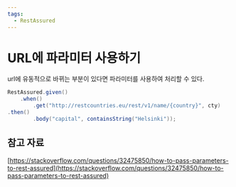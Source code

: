 ```yaml
---
tags:
  - RestAssured
---
```

# URL에 파라미터 사용하기

url에 유동적으로 바뀌는 부분이 있다면 파라미터를 사용하여 처리할 수 있다.

```java
RestAssured.given()
    .when()
        .get("http://restcountries.eu/rest/v1/name/{country}", cty)
.then()
        .body("capital", containsString("Helsinki"));
```

## 참고 자료

[https://stackoverflow.com/questions/32475850/how-to-pass-parameters-to-rest-assured](https://stackoverflow.com/questions/32475850/how-to-pass-parameters-to-rest-assured)